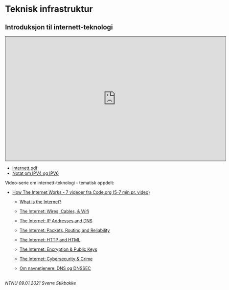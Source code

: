 
# Teknisk infrastruktur


## Introduksjon til internett-teknologi

<iframe src="https://ntnu.cloud.panopto.eu/Panopto/Pages/Embed.aspx?id=89f8f547-5b59-4961-8380-acab013a7436&autoplay=false&offerviewer=true&showtitle=true&showbrand=false&start=0&interactivity=all" height="405" width="720" style="border: 1px solid #464646;" allowfullscreen allow="autoplay"></iframe>


- [internett.pdf](docs/internett.pdf)
- [Notat om IPV4 og IPV6](docs/ipv4-ipv6.html)

Video-serie om internett-teknologi - tematisk oppdelt:
- [How The Internet Works - 7 videoer fra Code.org (5-7 min pr. video)](https://www.youtube.com/playlist?list=PLzdnOPI1iJNfMRZm5DDxco3UdsFegvuB7)
    - [What is the Internet?](https://www.youtube.com/watch?v=Dxcc6ycZ73M&list=PLzdnOPI1iJNfMRZm5DDxco3UdsFegvuB7&index=1)
    - [The Internet: Wires, Cables, & Wifi](https://www.youtube.com/watch?v=ZhEf7e4kopM&list=PLzdnOPI1iJNfMRZm5DDxco3UdsFegvuB7&index=2)
    - [The Internet: IP Addresses and DNS](https://www.youtube.com/watch?v=5o8CwafCxnU&index=3&list=PLzdnOPI1iJNfMRZm5DDxco3UdsFegvuB7)
    - [The Internet: Packets, Routing and Reliability](https://www.youtube.com/watch?v=AYdF7b3nMto&index=4&list=PLzdnOPI1iJNfMRZm5DDxco3UdsFegvuB7)
    - [The Internet: HTTP and HTML](https://www.youtube.com/watch?v=kBXQZMmiA4s&index=5&list=PLzdnOPI1iJNfMRZm5DDxco3UdsFegvuB7)
    - [The Internet: Encryption & Public Keys](https://www.youtube.com/watch?v=ZghMPWGXexs&index=6&list=PLzdnOPI1iJNfMRZm5DDxco3UdsFegvuB7)
    - [The Internet: Cybersecurity & Crime](https://www.youtube.com/watch?v=AuYNXgO_f3Y&index=7&list=PLzdnOPI1iJNfMRZm5DDxco3UdsFegvuB7)

    - [Om navnetjenere: DNS og DNSSEC](https://www.youtube.com/watch?v=Z8SSiVnPIHE)


\
*NTNU 09.01.2021 Sverre Stikbakke*